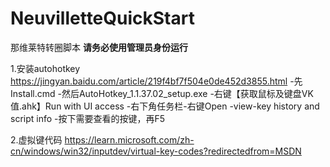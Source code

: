 # NeuvilletteQuickStart
那维莱特转圈脚本 
**请务必使用管理员身份运行**




1.安装autohotkey
https://jingyan.baidu.com/article/219f4bf7f504e0de452d3855.html
  -先Install.cmd
  -然后AutoHotkey_1.1.37.02_setup.exe
  -右键【获取鼠标及键盘VK值.ahk】Run with UI access
  -右下角任务栏-右键Open
  -view-key history and script info
  -按下需要查看的按键，再F5
  
  
2.虚拟键代码
https://learn.microsoft.com/zh-cn/windows/win32/inputdev/virtual-key-codes?redirectedfrom=MSDN